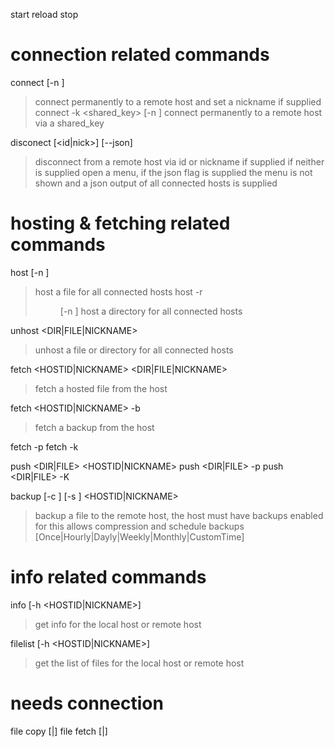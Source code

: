 
start
reload
stop

# connection related commands

connect <id> <pw> [-n <nick>]
> connect permanently to a remote host and set a nickname if supplied
connect <id> -k <shared_key> [-n <nick>]
> connect permanently to a remote host via a shared_key

disconect [<id|nick>] [--json]
> disconnect from a remote host via id or nickname if supplied
> if neither is supplied open a menu, if the json flag is supplied the menu is not shown and a json output of all connected hosts is supplied

# hosting & fetching related commands

host <file> [-n <nickname>]
> host a file for all connected hosts
host -r <dir> [-n <nickname>]
> host a directory for all connected hosts

unhost <DIR|FILE|NICKNAME>
> unhost a file or directory for all connected hosts


fetch <HOSTID|NICKNAME> <DIR|FILE|NICKNAME>
> fetch a hosted file from the host

fetch <HOSTID|NICKNAME> -b <BACKUPID>
> fetch a backup from the host

fetch <HOSTID> -p <PASSWORD>
fetch <HOSTID> -k <SESSIONKEY>

push <DIR|FILE> <HOSTID|NICKNAME>
push <DIR|FILE> <HOSTID> -p <PASSWORD>
push <DIR|FILE> <HOSTID> -K <SESSIONKEY>


backup <path> [-c <compressiontype>] [-s <schedule>] <HOSTID|NICKNAME>
> backup a file to the remote host, the host must have backups enabled for this
> allows compression and schedule backups [Once|Hourly|Dayly|Weekly|Monthly|CustomTime]

# info related commands
info [-h <HOSTID|NICKNAME>]
> get info for the local host or remote host

filelist [-h <HOSTID|NICKNAME>]
> get the list of files for the local host or remote host






# needs connection
file copy <path> [<nickname>|<hostid>] <path>
file fetch [<nickname>|<hostid>] <path> <path>
